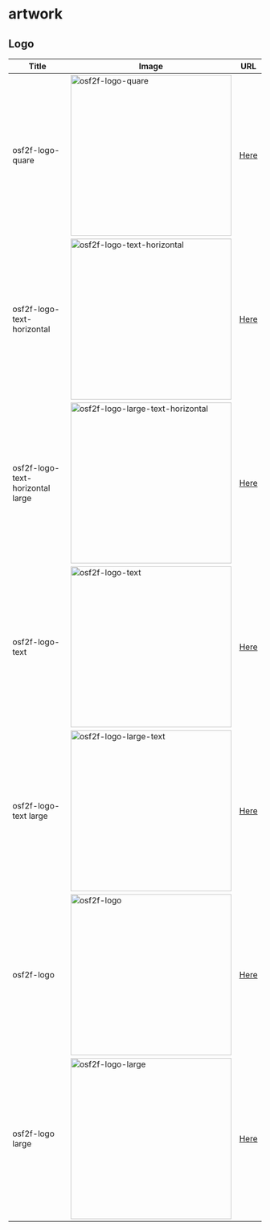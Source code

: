 # artwork

## Logo

| Title                            | Image                                                        | URL                                                          |
| -------------------------------- | ------------------------------------------------------------ | ------------------------------------------------------------ |
| osf2f-logo-quare       | <img width="320" alt="osf2f-logo-quare" src="https://user-images.githubusercontent.com/1651790/138994365-016923f5-0b0d-4c8e-af7d-8698d29be629.png"> | [Here](https://user-images.githubusercontent.com/1651790/138994365-016923f5-0b0d-4c8e-af7d-8698d29be629.png) |
| osf2f-logo-text-horizontal       | <img width="320" alt="osf2f-logo-text-horizontal" src="https://user-images.githubusercontent.com/1651790/138436863-3fbca1ca-2b0e-4b0d-8ada-3efc41e59788.png"> | [Here](https://user-images.githubusercontent.com/1651790/138436863-3fbca1ca-2b0e-4b0d-8ada-3efc41e59788.png) |
| osf2f-logo-text-horizontal large | <img width="320" alt="osf2f-logo-large-text-horizontal" src="https://user-images.githubusercontent.com/1651790/138436877-973ea541-b1cb-475f-b126-82c2885b0a79.png"> | [Here](https://user-images.githubusercontent.com/1651790/138436877-973ea541-b1cb-475f-b126-82c2885b0a79.png) |
| osf2f-logo-text                  | <img width="320" alt="osf2f-logo-text" src="https://user-images.githubusercontent.com/1651790/138436870-c5815f96-7483-4494-981a-089755c22d95.png"> | [Here](https://user-images.githubusercontent.com/1651790/138436870-c5815f96-7483-4494-981a-089755c22d95.png) |
| osf2f-logo-text large            | <img width="320" alt="osf2f-logo-large-text" src="https://user-images.githubusercontent.com/1651790/138436880-5a940e27-b708-4842-8429-03cd86247ca3.png"> | [Here](https://user-images.githubusercontent.com/1651790/138436880-5a940e27-b708-4842-8429-03cd86247ca3.png) |
| osf2f-logo                       | <img width="320" src="https://user-images.githubusercontent.com/1651790/138436875-8b00aa74-b133-4775-b7c0-0d9be56d209a.png" alt="osf2f-logo" /> | [Here](https://user-images.githubusercontent.com/1651790/138436875-8b00aa74-b133-4775-b7c0-0d9be56d209a.png) |
| osf2f-logo large                 | <img width="320" src="https://user-images.githubusercontent.com/1651790/138436885-cf06b9ce-73c5-4baa-89ea-05eb8a8feed3.png" alt="osf2f-logo-large" style="width:320;" /> | [Here](https://user-images.githubusercontent.com/1651790/138436885-cf06b9ce-73c5-4baa-89ea-05eb8a8feed3.png) |

